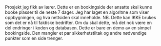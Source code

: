 Prosjekt jeg fikk av lærer. Dette er en bookingside der ansatte skal kunne booke plasser til de neste 7 dager. Jeg har laget en algoritme som viser oppbygningen, og hva nettsiden skal inneholde.
NB. Dette kan IKKE brukes som det er nå til faktiske bedrifter. Om du skal dette, må det nok være en del endringer i koden og databasen.
Dette er bare en demo av en simpel bookingside. Den mangler et par sikkerhetstiltak og andre nødvendige punkter som en side trenger. 
